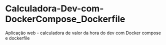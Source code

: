 # Calculadora-Dev-com-DockerCompose_Dockerfile
Aplicação web - calculadora de valor da hora do dev com Docker compose e dockerfile 
